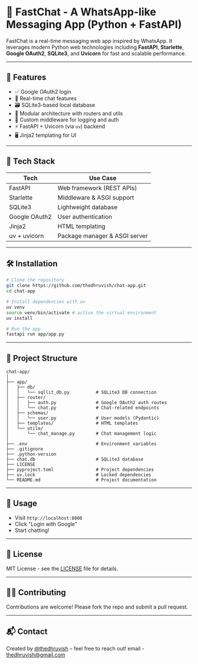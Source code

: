 # 📱 FastChat - A WhatsApp-like Messaging App (Python + FastAPI)

FastChat is a real-time messaging web app inspired by WhatsApp. It leverages modern Python web technologies including **FastAPI**, **Starlette**, **Google OAuth2**, **SQLite3**, and **Uvicorn** for fast and scalable performance.

---

## 🚀 Features

- ✅ Google OAuth2 login
- 💬 Real-time chat features
- 🗃️ SQLite3-based local database
- 🧠 Modular architecture with routers and utils
- 🔐 Custom middleware for logging and auth
- ⚡ FastAPI + Uvicorn (via `uv`) backend
- 🖥️ Jinja2 templating for UI

---

## 🧰 Tech Stack

| Tech             | Use Case                     |
|------------------|------------------------------|
| FastAPI          | Web framework (REST APIs)    |
| Starlette        | Middleware & ASGI support    |
| SQLite3          | Lightweight database         |
| Google OAuth2    | User authentication          |
| Jinja2           | HTML templating              |
| uv + uvicorn     | Package manager & ASGI server|

---

## 🛠️ Installation

```bash
# Clone the repository
git clone https://github.com/thedhruvish/chat-app.git
cd chat-app

# Install dependencies with uv
uv venv
source venv/bin/activate # active the virtual environment
uv install

# Run the app
fastapi run app/app.py
```

---

## 📂 Project Structure

```
chat-app/
│
├── app/
│   ├── db/
│   │   └── sqllit_db.py          # SQLite3 DB connection
│   ├── router/
│   │   ├── auth.py               # Google OAuth2 auth routes
│   │   └── chat.py               # Chat-related endpoints
│   ├── schemas/
│   │   └── user.py               # User models (Pydantic)
│   ├── templates/                # HTML templates
│   └── utile/
│       └── chat_manage.py        # Chat management logic
│
├── .env                          # Environment variables
├── .gitignore
├── .python-version
├── chat.db                       # SQLite3 database
├── LICENSE
├── pyproject.toml                # Project dependencies
├── uv.lock                       # Locked dependencies
└── README.md                     # Project documentation

```

---

## 🧪 Usage

- Visit `http://localhost:8000`
- Click "Login with Google"
- Start chatting!

---

## 📃 License

MIT License - see the [LICENSE](LICENSE) file for details.

---

## 🙋‍♂️ Contributing

Contributions are welcome! Please fork the repo and submit a pull request.

---

## 📬 Contact

Created by [@thedhruvish](https://github.com/thedhruvish) – feel free to reach out!
email - [thedhruvish@gmail.com](mailto:thedhruvish@gmail.com)



